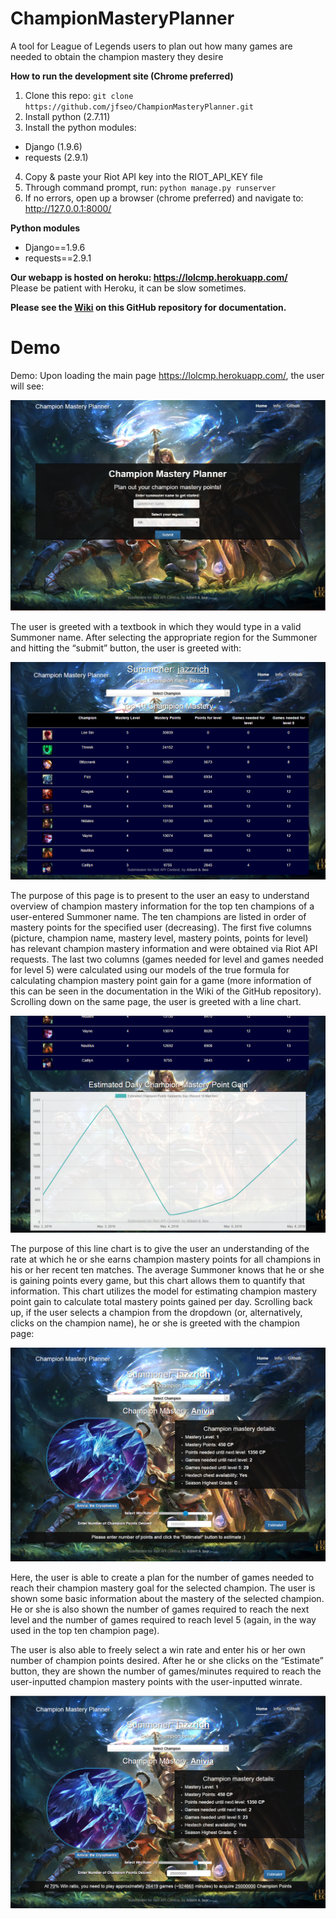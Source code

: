 # ChampionMasteryPlanner
A tool for League of Legends users to plan out how many games are needed to obtain the champion mastery they desire

**How to run the development site (Chrome preferred)**  

1. Clone this repo: ```git clone https://github.com/jfseo/ChampionMasteryPlanner.git```
2. Install python (2.7.11)
3. Install the python modules:
  * Django (1.9.6)
  * requests (2.9.1)
4. Copy & paste your Riot API key into the RIOT_API_KEY file
5. Through command prompt, run: ```python manage.py runserver```
6. If no errors, open up a browser (chrome preferred) and navigate to: http://127.0.0.1:8000/


**Python modules**
* Django==1.9.6
* requests==2.9.1

**Our webapp is hosted on heroku: https://lolcmp.herokuapp.com/**  
Please be patient with Heroku, it can be slow sometimes.

**Please see the [Wiki](https://github.com/jfseo/ChampionMasteryPlanner/wiki/Documentation) on this GitHub repository for documentation.**

# Demo

Demo:
Upon loading the main page https://lolcmp.herokuapp.com/, the user will see:

![alt tag](./images/mainpage.png)

The user is greeted with a textbook in which they would type in a valid Summoner name. After selecting the appropriate region for the Summoner and hitting the “submit” button, the user is greeted with:

![alt tag](./images/topten.png)

The purpose of this page is to present to the user an easy to understand overview of champion mastery information for the top ten champions of a user-entered Summoner name. The ten champions are listed in order of mastery points for the specified user (decreasing). The first five columns (picture, champion name, mastery level, mastery points, points for level) has relevant champion mastery information and were obtained via Riot API requests. The last two columns (games needed for level and games needed for level 5) were calculated using our models of the true formula for calculating champion mastery point gain for a game (more information of this can be seen in the documentation in the Wiki of the GitHub repository). 
Scrolling down on the same page, the user is greeted with a line chart. 

![alt tag](./images/chart.png)

The purpose of this line chart is to give the user an understanding of the rate at which he or she earns champion mastery points for all champions in his or her recent ten matches. The average Summoner knows that he or she is gaining points every game, but this chart allows them to quantify that information. This chart utilizes the model for estimating champion mastery point gain to calculate total mastery points gained per day. 
Scrolling back up, if the user selects a champion from the dropdown (or, alternatively, clicks on the champion name), he or she is greeted with the champion page:


![alt tag](./images/AniviaPage.png)


Here, the user is able to create a plan for the number of games needed to reach their champion mastery goal for the selected champion. The user is shown some basic information about the mastery of the selected champion. He or she is also shown the number of games required to reach the next level and the number of games required to reach level 5 (again, in the way used in the top ten champion page).

The user is also able to freely select a win rate and enter his or her own number of champion points desired.  After he or she clicks on the “Estimate” button, they are shown the number of games/minutes required to reach the user-inputted champion mastery points with the user-inputted winrate.

![alt tag](./images/CustomWinRatePoints.png)




